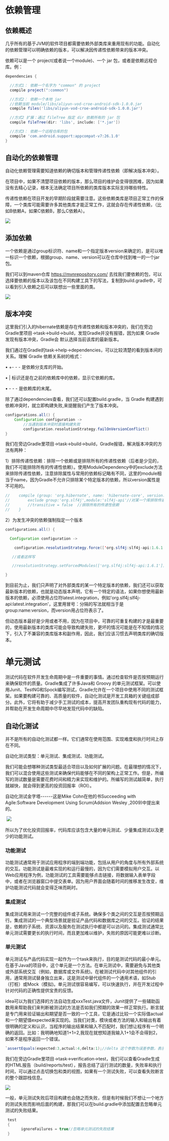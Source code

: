 # 依赖管理
## 依赖概述

​几乎所有的基于JVM的软件项目都需要依赖外部类库来重用现有的功能。自动化的依赖管理可以明确依赖的版本，可以解决因传递性依赖带来的版本冲突。

​依赖可以是一个 project(或者说一个module)、一个 jar 包，或者是依赖远程仓库。例：

```gradle
dependencies {

  //方式1： 依赖一个名字为 "common" 的 project
  compile project(":common")

  //方式2： 依赖一个本地 jar
  //依赖当前 module/libs/aliyun-vod-croe-android-sdk-1.0.0.jar
  compile files('libs/aliyun-vod-croe-android-sdk-1.0.0.jar')

  //方式2 扩展：通过 fileTree 指定 dir 依赖所有的 jar 包
  compile fileTree(dir: 'libs', include: ['*.jar'])

  //方式3： 依赖一个远程仓库的包
  compile 'com.android.support:appcompat-v7:26.1.0'
}
```

## 自动化的依赖管理

自动化依赖管理需要知道依赖的确切版本和管理传递性依赖（即解决版本冲突）。

在项目中，如果不清楚项目依赖的版本，那么项目的维护会变得很困难，因为如果没有去精心记录，根本无法确定项目所依赖的类库版本实际支持哪些特性。

传递性依赖在项目开发的早期阶段就需要注意。这些依赖类库是项目正常工作的保障，一个类库可能需要许多其他类库才能正常工作，这就会存在传递性依赖，（比如B依赖A，如果C依赖B，那么C依赖A）。


![](img/hibernate依赖图.jpg)

## 添加依赖

​一个依赖是通过group标识符、name和一个指定版本version来确定的，是可以唯一标识一个依赖，根据group、name、version可以在仓库中找到唯一的一个jar包。

我们可以到maven仓库 https://mvnrepository.com/ 去找我们要依赖的包，可以选择要依赖的版本以及该包在不同构建工具下的写法，复制到build.gradle中，可以看到引入依赖之后可以联想出一些里面的类。

![](img/maven.jpg)

## 版本冲突

这里我们引入的hibernate依赖是存在传递性依赖和版本冲突的，我们在旁边Gradle里项目->task->build->build，发现Gradle并没有报错，因为如果 Gradle 发现有版本冲突，Gradle会 默认选择当前该库的最新版本。

我们通过在Gradle的task->help->dependencies，可以比较清楚的看到版本间的关系。理解 Gradle 依赖关系树的格式：

•	+- - - 是依赖分支库的开始。

•	| 标识还是在之前的依赖库中的依赖，显示它依赖的库。

•	\- - - 是依赖库的末尾。

除了通过dependencies查看，我们还可以配置build.gradle，当 Gradle 构建遇到依赖冲突时，就立即构建失败,来提醒我们产生了版本冲突。

```gradle
configurations.all() {
    Configuration configuration ->
        //当遇到版本冲突时直接构建失败
        configuration.resolutionStrategy.failOnVersionConflict()
}
```

我们在旁边Gradle里项目->task->build->build，Gradle报错，解决版本冲突的方法有两种：

1）排除传递性依赖：排除一个依赖或是排除所有的传递性依赖（后者是少见的，我们不可能排除所有的传递性依赖）。使用ModuleDependency中的exclude方法来排除传递性依赖，注意排除属性与常用的依赖标记略有不同，这里的module相当于name，因为Gradle不允许只排除某个特定版本的依赖，所以version属性是不可用的。

```gradle
//    compile (group: 'org.hibernate', name: 'hibernate-core', version: '3.6.3.Final'){
//        exclude group:'org.slf4j',module:'slf4j-api'//对某一个库排除传递依赖
//        //transitive = false  //排除所有的传递性依赖
//    }
```

2）为发生冲突的依赖强制指定一个版本

```java
configurations.all() {

  Configuration configuration ->

    configuration.resolutionStrategy.force(['org.slf4j:slf4j-api:1.6.1'])

   //或者这样写

   //resolutionStrategy.setForcedModules(['org.slf4j:slf4j-api:1.6.1'])

}
```

到目前为止，我们只声明了对外部类库的某一个特定版本的依赖，我们还可以获取最新版本的依赖，也就是动态版本声明，它有一个特定的语法，如果你想使用最新版本的依赖，必须使用占位符latest.integration，例如'org.slf4j:slf4j-api:latest.integration'，这里用冒号：分隔的写法就相当于是 group:name:version，而version用占位符表示了。

但动态版本最好是少用或者不用，因为在项目中，可靠的可重复构建的才是最重要的，使用最新版本的类库可能会导致构建失败，更坏的情况可能是在不知情的情况下，引入了不兼容的类库版本和副作用，因此，我们应该习惯去声明类库的确切版本。

# 单元测试

测试代码在软件开发生命周期中是一件重要的事情。通过检查软件是否按预期运行来确保软件的质量。Gradle集成了许多Java和 Groovy 的单元测试框架。可以使用Junit、TestNG和Spock编写测试，Gradle允许在一个项目中使用不同的测试框架。如果要构建可靠的、高质量的软件，自动化测试是开发工具箱的关键组成部分。此外，它将有助于减少手工测试的成本，提高开发团队重构现有代码的能力，并帮助在开发生命周期中尽早地发现代码中的缺陷。

## 自动化测试

并不是所有的自动化测试都一样。它们通常在使用范围、实现难度和执行时间上存在不同。

自动化测试类型：单元测试、集成测试、功能测试。

我们可能会想哪种测试类型最适合项目以及如何扩展的问题。在最理想的情况下，我们可以混合使用这些测试来确保代码能够在不同的架构上正常工作。但是，所编写的测试数量是需要花费时间和精力来实现和维护的。所编写的测试越简单，执行就越快，就会得到更高的投资回报率（ROI）。

自动化测试金字塔------这是Mike Cohn在他的书Succeeding with Agile:Software Development Using Scrum(Addsion Wesley ,2009)中提出来的。

​
![](img/自动化测试金字塔.jpg)

所以为了优化投资回报率，代码库应该包含大量的单元测试、少量集成测试以及更少的功能测试。

### 功能测试

​功能测试通常用于测试应用程序的端到端功能，包括从用户的角度与所有外部系统的交互。功能测试是最难实现的和运行最慢的，因为它们需要模拟用户交互。以Web应用程序为例，功能测试的工具需要能够点击链接，将数据输入表单字段中，或者在浏览器窗口中提交表单。因为用户界面会随着时间的推移发生改变，维护功能测试代码就会变得乏味而耗时。

### 集成测试

​集成测试用来测试一个完整的组件或子系统。确保多个类之间的交互是否按预期运行。集成测试的一个典型场景就是验证产品代码和数据库之间的交互。验证的结果是，依赖的子系统、资源以及服务在测试执行中都是可以访问的。集成测试通常比单元测试需要更长的执行时间，而且更加难以维护，失败的原因可能更难以诊断。

### 单元测试

​单元测试与产品代码实现一起作为一个task来执行，目的是测试代码的最小单元。在基于Java的项目中，这个单元是一个方法。在单元测试中，需要避免与其他类或外部系统交互（例如，数据库或文件系统)。在被测试代码中对其他组件的引用，通常用测试替身独立出来，这是测试中替代组件的一个通用术语，如Stub（打桩）或Mock（模拟)。单元测试很容易编写，可以快速执行，并在开发过程中针对代码的正确性提供宝贵的反馈。

​idea可以为我们选择的方法自动生成xxxTest.java文件，Junit提供了一些辅助函数用来帮助我们来判断被测试的方法是否如我们预期的效果一样正常执行。断言就是专门用来验证输出和期望是否一致的一个工具，它是通过比较一个实际值actual和一个期望值expected来实现的。当我们对类，模块或者方法的输入和输出有着很明确的定义和认识，当程序的输出结果和输入不匹配时，我们想让程序有一个明确的返回。比如：我明确地知道1+1=2,我现在就想知道我输入1+1会不会得到2，如果不是程序返回一个错误。

```java
`assertEquals(expected:3,actual:4,delta:1);//delta 这个参数为误差参数，表示如果 expected 和 actual 之间的差值在 delta 范围之内则认为该断言的结果是正确的
```

​我们在旁边Gradle里项目->task->verification->test，我们可以查看Gradle生成的HTML报告（build/reports/test），报告总结了运行测试的数量，失败率和执行时间，可以通过点击切换包和类的视图，如果有一个测试失败，可以查看失败断言的整个跟踪栈信息。

![](img/错误报告.jpg)

一般，单元测试失败后项目构建也会随之而失败，但是有时候我们不想让一个地方的测试失败而影响后面的构建，那我们可以在build.gradle中添加配置去忽略单元测试的失败结果。

```gradle
 test
 {
       ignoreFailures = true//忽略单元测试的失败结果
 }
```
